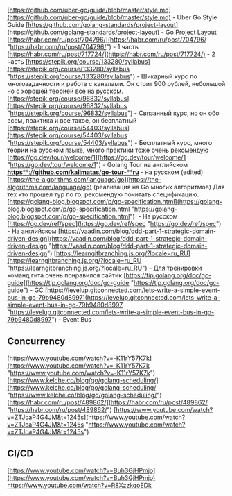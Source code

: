 [https://github.com/uber-go/guide/blob/master/style.md](https://github.com/uber-go/guide/blob/master/style.md) - Uber Go Style Guide
[https://github.com/golang-standards/project-layout](https://github.com/golang-standards/project-layout) - Go Project Layout
[https://habr.com/ru/post/704796/](https://habr.com/ru/post/704796/ "https://habr.com/ru/post/704796/") - 1 часть
[https://habr.com/ru/post/717724/](https://habr.com/ru/post/717724/) - 2 часть
[https://stepik.org/course/133280/syllabus](https://stepik.org/course/133280/syllabus "https://stepik.org/course/133280/syllabus") - Шикарный курс по многозадачности и работе с каналами. Он стоит 900 рублей, небольшой но с хорошей теорией все на русском.
[https://stepik.org/course/96832/syllabus](https://stepik.org/course/96832/syllabus "https://stepik.org/course/96832/syllabus") - Связанный курс, но он обо всем, практика и все такое, он бесплатный
[https://stepik.org/course/54403/syllabus](https://stepik.org/course/54403/syllabus "https://stepik.org/course/54403/syllabus") - Бесплатный курс, много теории на русском языке, много практики тоже очень рекомендую
[https://go.dev/tour/welcome/1](https://go.dev/tour/welcome/1 "https://go.dev/tour/welcome/1") - Golang Tour на английском
[**https****://****github****.****com****/****kalimatas****/****go****-****tour****-****ru**](https://github.com/kalimatas/go-tour-ru "https://github.com/kalimatas/go-tour-ru") **-** на русском (edited)
[https://the-algorithms.com/language/go](https://the-algorithms.com/language/go) (реализация на Go многих алгоритмов) Для тех кто прошел тур по го, рекомендую почитать спецификацию.
[https://golang-blog.blogspot.com/p/go-specification.html](https://golang-blog.blogspot.com/p/go-specification.html "https://golang-blog.blogspot.com/p/go-specification.html")  - На русском
[https://go.dev/ref/spec](https://go.dev/ref/spec "https://go.dev/ref/spec") - На английском
[https://vaadin.com/blog/ddd-part-1-strategic-domain-driven-design](https://vaadin.com/blog/ddd-part-1-strategic-domain-driven-design "https://vaadin.com/blog/ddd-part-1-strategic-domain-driven-design")
[https://learngitbranching.js.org/?locale=ru_RU](https://learngitbranching.js.org/?locale=ru_RU "https://learngitbranching.js.org/?locale=ru_RU") - Для тренировки команд гита очень понравился сайтик
[https://tip.golang.org/doc/gc-guide](https://tip.golang.org/doc/gc-guide "https://tip.golang.org/doc/gc-guide") - GC
[https://levelup.gitconnected.com/lets-write-a-simple-event-bus-in-go-79b9480d8997](https://levelup.gitconnected.com/lets-write-a-simple-event-bus-in-go-79b9480d8997 "https://levelup.gitconnected.com/lets-write-a-simple-event-bus-in-go-79b9480d8997") - Event Bus

## Concurrency
[https://www.youtube.com/watch?v=-K11rY57K7k](https://www.youtube.com/watch?v=-K11rY57K7k "https://www.youtube.com/watch?v=-K11rY57K7k")
[https://www.kelche.co/blog/go/golang-scheduling/](https://www.kelche.co/blog/go/golang-scheduling/ "https://www.kelche.co/blog/go/golang-scheduling/")
[https://habr.com/ru/post/489862/](https://habr.com/ru/post/489862/ "https://habr.com/ru/post/489862/")
[https://www.youtube.com/watch?v=ZTJcaP4G4JM&t=1245s](https://www.youtube.com/watch?v=ZTJcaP4G4JM&t=1245s "https://www.youtube.com/watch?v=ZTJcaP4G4JM&t=1245s") 

## CI/CD
[https://www.youtube.com/watch?v=Buh3GjHPmjo](https://www.youtube.com/watch?v=Buh3GjHPmjo)
https://www.youtube.com/watch?v=R8XzzkqoEDk